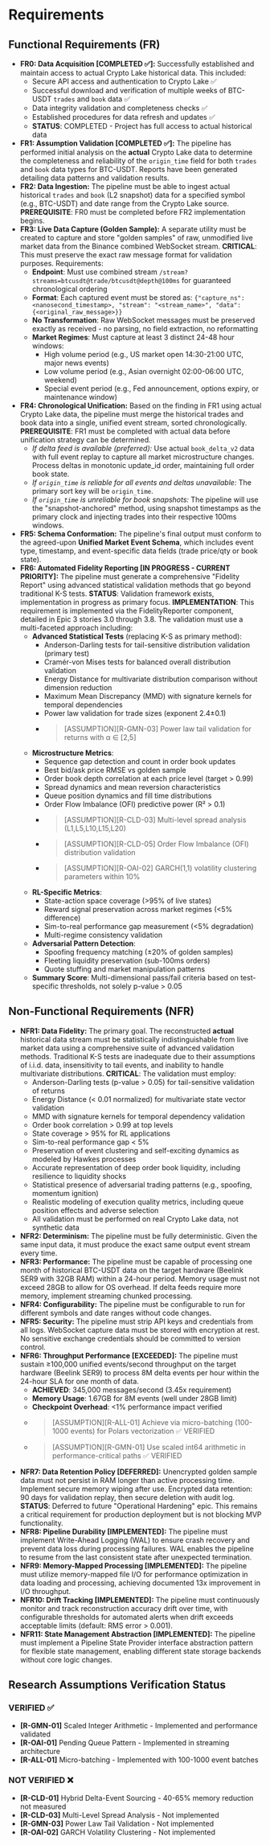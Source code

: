 # Requirements

## Functional Requirements (FR)


* **FR0: Data Acquisition [COMPLETED ✅]:** Successfully established and maintain access to actual Crypto Lake historical data. This included:
    * Secure API access and authentication to Crypto Lake ✅
    * Successful download and verification of multiple weeks of BTC-USDT `trades` and `book` data ✅
    * Data integrity validation and completeness checks ✅
    * Established procedures for data refresh and updates ✅
    * **STATUS**: COMPLETED - Project has full access to actual historical data
* **FR1: Assumption Validation [COMPLETED ✅]:** The pipeline has performed initial analysis on the **actual** Crypto Lake data to determine the completeness and reliability of the `origin_time` field for both `trades` and `book` data types for BTC-USDT. Reports have been generated detailing data patterns and validation results.
* **FR2: Data Ingestion:** The pipeline must be able to ingest actual historical `trades` and `book` (L2 snapshot) data for a specified symbol (e.g., BTC-USDT) and date range from the Crypto Lake source. **PREREQUISITE**: FR0 must be completed before FR2 implementation begins.
* **FR3: Live Data Capture (Golden Sample):** A separate utility must be created to capture and store "golden samples" of raw, unmodified live market data from the Binance combined WebSocket stream. **CRITICAL**: This must preserve the exact raw message format for validation purposes. Requirements:
    * **Endpoint**: Must use combined stream `/stream?streams=btcusdt@trade/btcusdt@depth@100ms` for guaranteed chronological ordering
    * **Format**: Each captured event must be stored as: `{"capture_ns": <nanosecond_timestamp>, "stream": "<stream_name>", "data": {<original_raw_message>}}`
    * **No Transformation**: Raw WebSocket messages must be preserved exactly as received - no parsing, no field extraction, no reformatting
    * **Market Regimes**: Must capture at least 3 distinct 24-48 hour windows:
        * High volume period (e.g., US market open 14:30-21:00 UTC, major news events)
        * Low volume period (e.g., Asian overnight 02:00-06:00 UTC, weekend)
        * Special event period (e.g., Fed announcement, options expiry, or maintenance window)
* **FR4: Chronological Unification:** Based on the finding in FR1 using actual Crypto Lake data, the pipeline must merge the historical trades and book data into a single, unified event stream, sorted chronologically. **PREREQUISITE**: FR1 must be completed with actual data before unification strategy can be determined.
    * *If delta feed is available (preferred):* Use actual `book_delta_v2` data with full event replay to capture all market microstructure changes. Process deltas in monotonic update_id order, maintaining full order book state.
    * *If `origin_time` is reliable for all events and deltas unavailable:* The primary sort key will be `origin_time`.
    * *If `origin_time` is unreliable for book snapshots:* The pipeline will use the "snapshot-anchored" method, using snapshot timestamps as the primary clock and injecting trades into their respective 100ms windows.
* **FR5: Schema Conformation:** The pipeline's final output must conform to the agreed-upon **Unified Market Event Schema**, which includes event type, timestamp, and event-specific data fields (trade price/qty or book state).
* **FR6: Automated Fidelity Reporting [IN PROGRESS - CURRENT PRIORITY]:** The pipeline must generate a comprehensive "Fidelity Report" using advanced statistical validation methods that go beyond traditional K-S tests. **STATUS**: Validation framework exists, implementation in progress as primary focus. **IMPLEMENTATION**: This requirement is implemented via the FidelityReporter component, detailed in Epic 3 stories 3.0 through 3.8. The validation must use a multi-faceted approach including:
    * **Advanced Statistical Tests** (replacing K-S as primary method):
        * Anderson-Darling tests for tail-sensitive distribution validation (primary test)
        * Cramér-von Mises tests for balanced overall distribution validation
        * Energy Distance for multivariate distribution comparison without dimension reduction
        * Maximum Mean Discrepancy (MMD) with signature kernels for temporal dependencies
        * Power law validation for trade sizes (exponent 2.4±0.1)
        * > [ASSUMPTION][R-GMN-03] Power law tail validation for returns with α ∈ [2,5]
    * **Microstructure Metrics**:
        * Sequence gap detection and count in order book updates
        * Best bid/ask price RMSE vs golden sample
        * Order book depth correlation at each price level (target > 0.99)
        * Spread dynamics and mean reversion characteristics
        * Queue position dynamics and fill time distributions
        * Order Flow Imbalance (OFI) predictive power (R² > 0.1)
        * > [ASSUMPTION][R-CLD-03] Multi-level spread analysis (L1,L5,L10,L15,L20)
        * > [ASSUMPTION][R-CLD-05] Order Flow Imbalance (OFI) distribution validation
        * > [ASSUMPTION][R-OAI-02] GARCH(1,1) volatility clustering parameters within 10%
    * **RL-Specific Metrics**:
        * State-action space coverage (>95% of live states)
        * Reward signal preservation across market regimes (<5% difference)
        * Sim-to-real performance gap measurement (<5% degradation)
        * Multi-regime consistency validation
    * **Adversarial Pattern Detection**:
        * Spoofing frequency matching (±20% of golden samples)
        * Fleeting liquidity preservation (sub-100ms orders)
        * Quote stuffing and market manipulation patterns
    * **Summary Score**: Multi-dimensional pass/fail criteria based on test-specific thresholds, not solely p-value > 0.05

## Non-Functional Requirements (NFR)

* **NFR1: Data Fidelity:** The primary goal. The reconstructed **actual** historical data stream must be statistically indistinguishable from live market data using a comprehensive suite of advanced validation methods. Traditional K-S tests are inadequate due to their assumptions of i.i.d. data, insensitivity to tail events, and inability to handle multivariate distributions. **CRITICAL**: The validation must employ:
    * Anderson-Darling tests (p-value > 0.05) for tail-sensitive validation of returns
    * Energy Distance (< 0.01 normalized) for multivariate state vector validation
    * MMD with signature kernels for temporal dependency validation
    * Order book correlation > 0.99 at top levels
    * State coverage > 95% for RL applications
    * Sim-to-real performance gap < 5%
    * Preservation of event clustering and self-exciting dynamics as modeled by Hawkes processes
    * Accurate representation of deep order book liquidity, including resilience to liquidity shocks
    * Statistical presence of adversarial trading patterns (e.g., spoofing, momentum ignition)
    * Realistic modeling of execution quality metrics, including queue position effects and adverse selection
    * All validation must be performed on real Crypto Lake data, not synthetic data
* **NFR2: Determinism:** The pipeline must be fully deterministic. Given the same input data, it must produce the exact same output event stream every time.
* **NFR3: Performance:** The pipeline must be capable of processing one month of historical BTC-USDT data on the target hardware (Beelink SER9 with 32GB RAM) within a 24-hour period. Memory usage must not exceed 28GB to allow for OS overhead. If delta feeds require more memory, implement streaming chunked processing.
* **NFR4: Configurability:** The pipeline must be configurable to run for different symbols and date ranges without code changes.
* **NFR5: Security:** The pipeline must strip API keys and credentials from all logs. WebSocket capture data must be stored with encryption at rest. No sensitive exchange credentials should be committed to version control.
* **NFR6: Throughput Performance [EXCEEDED]:** The pipeline must sustain ≥100,000 unified events/second throughput on the target hardware (Beelink SER9) to process 8M delta events per hour within the 24-hour SLA for one month of data.
    * **ACHIEVED**: 345,000 messages/second (3.45x requirement)
    * **Memory Usage**: 1.67GB for 8M events (well under 28GB limit)
    * **Checkpoint Overhead**: <1% performance impact verified
    * > [ASSUMPTION][R-ALL-01] Achieve via micro-batching (100-1000 events) for Polars vectorization ✅ VERIFIED
    * > [ASSUMPTION][R-GMN-01] Use scaled int64 arithmetic in performance-critical paths ✅ VERIFIED
* **NFR7: Data Retention Policy [DEFERRED]:** Unencrypted golden sample data must not persist in RAM longer than active processing time. Implement secure memory wiping after use. Encrypted data retention: 90 days for validation replay, then secure deletion with audit log. **STATUS**: Deferred to future "Operational Hardening" epic. This remains a critical requirement for production deployment but is not blocking MVP functionality.
* **NFR8: Pipeline Durability [IMPLEMENTED]:** The pipeline must implement Write-Ahead Logging (WAL) to ensure crash recovery and prevent data loss during processing failures. WAL enables the pipeline to resume from the last consistent state after unexpected termination.
* **NFR9: Memory-Mapped Processing [IMPLEMENTED]:** The pipeline must utilize memory-mapped file I/O for performance optimization in data loading and processing, achieving documented 13x improvement in I/O throughput.
* **NFR10: Drift Tracking [IMPLEMENTED]:** The pipeline must continuously monitor and track reconstruction accuracy drift over time, with configurable thresholds for automated alerts when drift exceeds acceptable limits (default: RMS error > 0.001).
* **NFR11: State Management Abstraction [IMPLEMENTED]:** The pipeline must implement a Pipeline State Provider interface abstraction pattern for flexible state management, enabling different state storage backends without core logic changes.

## Research Assumptions Verification Status

### VERIFIED ✅
* **[R-GMN-01]** Scaled Integer Arithmetic - Implemented and performance validated
* **[R-OAI-01]** Pending Queue Pattern - Implemented in streaming architecture  
* **[R-ALL-01]** Micro-batching - Implemented with 100-1000 event batches

### NOT VERIFIED ❌
* **[R-CLD-01]** Hybrid Delta-Event Sourcing - 40-65% memory reduction not measured
* **[R-CLD-03]** Multi-Level Spread Analysis - Not implemented
* **[R-GMN-03]** Power Law Tail Validation - Not implemented
* **[R-OAI-02]** GARCH Volatility Clustering - Not implemented
